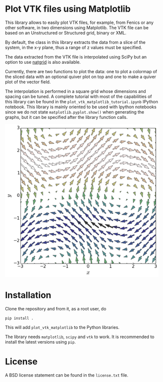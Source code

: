 # Plot VTK files using Matplotlib

This library allows to easily plot VTK files, for example, from Fenics or any
other software, in two dimensions using Matplotlib. The VTK file can be based
on an Unstructured or Structured grid, binary or XML.

By default, the class in this library extracts the data from a slice of the
system, in the x-y plane, thus a range of z values must be specified.

The data extracted from the VTK file is interpolated using SciPy but an option
to use [natgrid](https://github.com/matplotlib/natgrid) is also available.

Currently, there are two functions to plot the data: one to plot a colormap of
the sliced data with an optional quiver plot on top and one to make a quiver
plot of the vector field.

The interpolation is performed in a square grid whose dimensions and spacing
can be tuned. A complete tutorial with most of the capabilities of this library
can be found in the `plot_vtk_matplotlib_tutorial.ipynb` IPython notebook.
This library is mainly oriented to be used with Ipython notebooks since we do
not state `matplotlib.pyplot.show()` when generating the graphs, but it can be
specified after the library function calls.


![Quiver plot](vector_field.png)

# Installation

Clone the repository and from it, as a root user, do

    pip install .

This will add `plot_vtk_matplotlib` to the Python libraries.

The library needs `matplotlib`, `scipy` and `vtk` to work. It is recommended
to install the latest versions using `pip`.

# License

A BSD license statement can be found in the `license.txt` file. 
